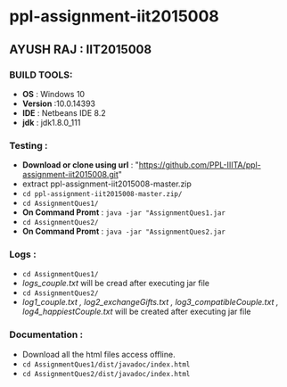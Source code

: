 # ppl-assignment-iit2015008

## AYUSH RAJ : IIT2015008
   
### BUILD TOOLS:
   - **OS** : Windows 10
   - **Version** :10.0.14393
   - **IDE** : Netbeans IDE 8.2
   - **jdk** : jdk1.8.0_111
   
### Testing :
   - **Download or clone using url** : "https://github.com/PPL-IIITA/ppl-assignment-iit2015008.git"                                       
   - extract ppl-assignment-iit2015008-master.zip  
   - ```cd ppl-assignment-iit2015008-master.zip/```
   - ```cd AssignmentQues1/```
   - **On Command Promt** : ``` java -jar "AssignmentQues1.jar ```
   - ```cd AssignmentQues2/```
   - **On Command Promt** : ``` java -jar "AssignmentQues2.jar ```
   
### Logs :
   - ```cd AssignmentQues1/```    
   - _logs_couple.txt_  will be cread after executing jar file
   - ```cd AssignmentQues2/```     
   - _log1_couple.txt , log2_exchangeGifts.txt , log3_compatibleCouple.txt , log4_happiestCouple.txt_ will be created after executing
   jar file
   
### Documentation :
   - Download all the html files access offline.
   - ```cd AssignmentQues1/dist/javadoc/index.html```
   - ```cd AssignmentQues2/dist/javadoc/index.html``` 
   
   
